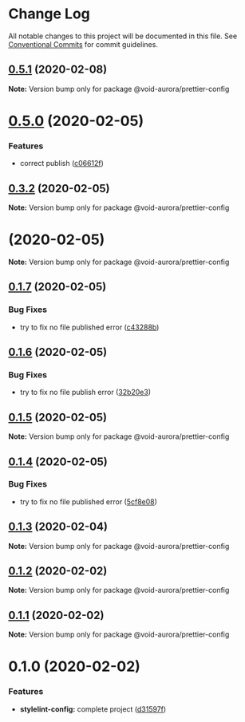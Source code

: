 # Change Log

All notable changes to this project will be documented in this file.
See [Conventional Commits](https://conventionalcommits.org) for commit guidelines.

## [0.5.1](https://github.com/void-aurora/toolkit/compare/@void-aurora/prettier-config@0.5.0...@void-aurora/prettier-config@0.5.1) (2020-02-08)

**Note:** Version bump only for package @void-aurora/prettier-config

# [0.5.0](https://github.com/void-aurora/toolkit/compare/@void-aurora/prettier-config@0.3.2...@void-aurora/prettier-config@0.5.0) (2020-02-05)

### Features

- correct publish ([c06612f](https://github.com/void-aurora/toolkit/commit/c06612f414169f8855f95f1e5419967680073e26))

## [0.3.2](https://github.com/void-aurora/toolkit/compare/@void-aurora/prettier-config@0.1.7...@void-aurora/prettier-config@0.3.2) (2020-02-05)

**Note:** Version bump only for package @void-aurora/prettier-config

# [](https://github.com/void-aurora/toolkit/compare/@void-aurora/prettier-config@0.1.7...@void-aurora/prettier-config@) (2020-02-05)

**Note:** Version bump only for package @void-aurora/prettier-config

## [0.1.7](https://github.com/void-aurora/toolkit/compare/@void-aurora/prettier-config@0.1.6...@void-aurora/prettier-config@0.1.7) (2020-02-05)

### Bug Fixes

- try to fix no file published error ([c43288b](https://github.com/void-aurora/toolkit/commit/c43288baa254be34b75640e0f65653c538b95e97))

## [0.1.6](https://github.com/void-aurora/toolkit/compare/@void-aurora/prettier-config@0.1.5...@void-aurora/prettier-config@0.1.6) (2020-02-05)

### Bug Fixes

- try to fix no file publish error ([32b20e3](https://github.com/void-aurora/toolkit/commit/32b20e39d8c80d961931424c061f2d49527d9259))

## [0.1.5](https://github.com/void-aurora/toolkit/compare/@void-aurora/prettier-config@0.1.4...@void-aurora/prettier-config@0.1.5) (2020-02-05)

**Note:** Version bump only for package @void-aurora/prettier-config

## [0.1.4](https://github.com/void-aurora/toolkit/compare/@void-aurora/prettier-config@0.1.3...@void-aurora/prettier-config@0.1.4) (2020-02-05)

### Bug Fixes

- try to fix no file published error ([5cf8e08](https://github.com/void-aurora/toolkit/commit/5cf8e08286ccb149578dcf9833400cae61a9c535))

## [0.1.3](https://github.com/void-aurora/toolkit/compare/@void-aurora/prettier-config@0.1.2...@void-aurora/prettier-config@0.1.3) (2020-02-04)

**Note:** Version bump only for package @void-aurora/prettier-config

## [0.1.2](https://github.com/void-aurora/toolkit/compare/@void-aurora/prettier-config@0.1.1...@void-aurora/prettier-config@0.1.2) (2020-02-02)

**Note:** Version bump only for package @void-aurora/prettier-config

## [0.1.1](https://github.com/void-aurora/toolkit/compare/@void-aurora/prettier-config@0.1.0...@void-aurora/prettier-config@0.1.1) (2020-02-02)

**Note:** Version bump only for package @void-aurora/prettier-config

# 0.1.0 (2020-02-02)

### Features

- **stylelint-config:** complete project ([d31597f](https://github.com/void-aurora/toolkit/commit/d31597f8d7fd07c52dfd81b7809ee155bfdf1499))
